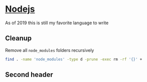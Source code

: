 # [Nodejs](https://nodejs.org)

As of 2019 this is still my favorite language to write

## Cleanup

Remove all `node_modules` folders recursively

```bash
find . -name 'node_modules' -type d -prune -exec rm -rf '{}' +
```

## Second header